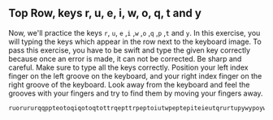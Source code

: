 

## Top Row, keys r, u, e, i, w, o, q, t and y

Now, we'll practice the keys `r`, `u`, `e` ,`i` ,`w` ,`o` ,`q` ,`p` ,`t` and `y`.
In this exercise, you will typing the keys which appear in the row next to the keyboard image. 
To pass this exercise, you have to be swift and type the given key correctly because once an error is made, it can not be corrected.
Be sharp and careful. Make sure to type all the keys correctly.
Position your left index finger on the left groove on the keyboard, and your right index finger on the right groove of the keyboard. 
Look away from the keyboard and feel the grooves with your fingers and try to find them by moving your fingers away.

```practicetyping
ruorururqqppteotoqiqotoqtottrqepttrpeptoiutwpeptepiteieutqrurtupywypoywoywyoyqwoippeueyepieyipurpuyriqwqwqyyewwyypwtpupetrqietupryypieytitrueu
```
